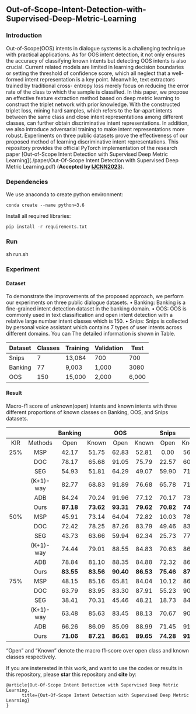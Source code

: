 ## Out-of-Scope-Intent-Detection-with-Supervised-Deep-Metric-Learning
### Introduction
Out-of-Scope(OOS) intents in dialogue systems is a challenging technique with practical applications. As for OOS intent detection, it not only ensures the accuracy of classifying known intents but detecting OOS intents is also crucial. Current related models are limited in learning decision boundaries or setting the threshold of confidence score, which all neglect that a well-formed intent representation is a key point. Meanwhile, text extractors trained by traditional cross- entropy loss merely focus on reducing the error rate of the class to which the sample is classified. 
In this paper, we propose an effective feature extraction method based on deep metric learning to construct the triplet network with prior knowledge. With the constructed triplet loss, mining hard samples, which refers to the far-apart intents between the same class and close intent representations among different classes, can further obtain discriminative intent representations. In addition, we also introduce adversarial training to make intent representations more robust. Experiments on three public datasets prove the effectiveness of our proposed method of learning discriminative intent representations.
This repository provides the official PyTorch implementation of the research paper [Out-of-Scope Intent Detection with Supervised Deep Metric Learning](./paper/Out-Of-Scope Intent Detection with Supervised Deep Metric Learning.pdf) (**Accepted by [IJCNN2023](https://2023.ijcnn.org/)**).

### Dependencies 

We use anaconda to create python environment:
```
conda create --name python=3.6
```
Install all required libraries:
```
pip install -r requirements.txt
```
### Run
sh run.sh

### Experiment
#### Dataset
To demonstrate the improvements of the proposed approach, we perform our experiments on three public dialogue datasets.
• Banking: Banking is a fine-grained intent detection dataset in the banking domain.
• OOS: OOS is commonly used in text classification and open intent detection with a relative large number intent classes which is 150.
• Snips: Snips is collected by personal voice assistant which contains 7 types of user intents across different domains.
You can 
The detailed information is shown in Table.

|  Dataset   | Classes  | Training  | Validation  | Test  |
|  ----  | ----  |----  |----  |----  |
| Snips  | 7 |13,084 |700 |700 |
| Banking  | 77 |9,003 |1,000 |3080 |
| OOS  | 150 |15,000 |2,000 |6,000 |

#### Result
Macro-f1 score of unknown(open) intents and known intents with three different proportions of known classes on Banking, OOS, and Snips datasets.

| | | Banking     |  | OOS      |  |  Snips     |  |  
|:-----:|:-----:|:-----:|:-----:|:-----:|:-----:|:-----:|:-----:|
| KIR | Methods | Open | Known | Open | Known | Open | Known | 
|25%| MSP      |42.17| 51.75 |62.83  | 52.81 | 0.00 | 56.71 | 
| | DOC         | 78.17 | 65.68 | 91.05 | 75.79 | 22.57 |60.53 | 
| | SEG         | 54.93 | 51.81 | 64.29 | 49.07 | 59.90 | 71.48|  
| | (K+1)-way   | 82.77 | 68.83 | 91.89 | 76.68 | 65.78 | 71.51 | 
| | ADB  | 84.24 | 70.24 | 91.96 | 77.12 | 70.17 | 73.56 | 
| | Ours     | __87.18__ | __73.62__ | __93.31__ | __79.62__ | __70.82__ |__74.62__|
|50%| MSP      |45.91| 73.14 |64.04  | 72.82 | 10.03 | 78.24 | 
| | DOC      | 72.42 | 78.25 | 87.26 | 83.79 | 49.46 |83.51 | 
| | SEG  | 43.73 | 63.66 | 59.94 | 62.34 | 25.73 | 77.48|  
| | (K+1)-way  | 74.44 | 79.01 | 88.55 | 84.83 | 70.63 | 86.59 | 
| | ADB  | 78.84 | 81.10 | 88.35 | 84.88 | 72.32 | 86.54 | 
| | Ours     | __83.55__ | __83.56__ | __90.40__ | __86.53__ | __75.46__ |__87.45__|
|75%| MSP      |48.15| 85.16 |65.81  | 84.04 | 10.12 | 86.52 | 
| | DOC      | 63.79 | 83.95 | 83.30 | 87.91 | 55.23 |90.20 | 
| | SEG  | 38.41 | 70.31 | 45.46 | 48.21 | 18.73 | 84.69|  
| | (K+1)-way  | 63.48 | 85.63 | 83.45 | 88.13 | 70.67 | 90.76 | 
| | ADB  | 66.26 | 86.09 | 85.09 | 88.99 | 71.45 | 91.16 | 
| | Ours     | __71.06__ | __87.21__ | __86.61__ | __89.65__ | __74.28__ |__91.37__|

“Open” and “Known” denote the macro f1-score over open class and known classes respectively.

If you are insterested in this work, and want to use the codes or results in this repository, please **star** this repository and **cite** by:
```
@article{Out-Of-Scope Intent Detection with Supervised Deep Metric Learning, 
      title={Out-Of-Scope Intent Detection with Supervised Deep Metric Learning}
}
```
